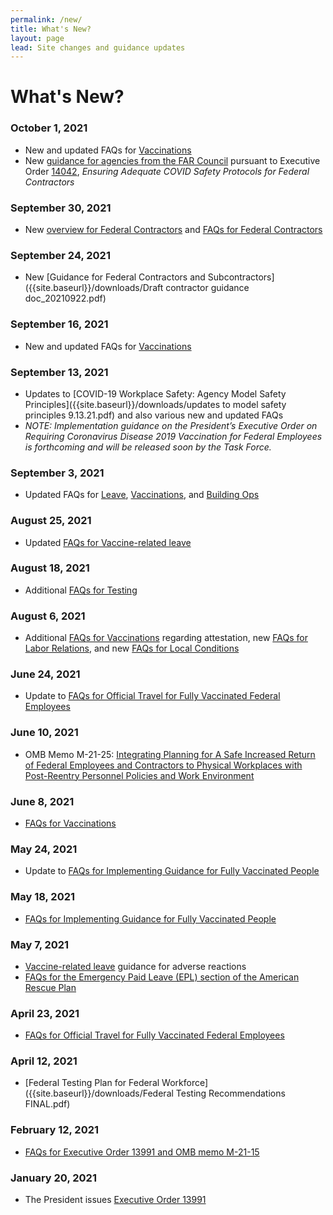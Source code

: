 ```yaml
---
permalink: /new/
title: What's New?
layout: page
lead: Site changes and guidance updates
---
```


# What's New?

### October 1, 2021

- New and updated FAQs for [Vaccinations](../faq/vaccinations/)
- New [guidance for agencies from the FAR Council](https://www.saferfederalworkforce.gov/contractors/) pursuant to Executive Order [14042](https://www.whitehouse.gov/briefing-room/presidential-actions/2021/09/09/executive-order-on-ensuring-adequate-covid-safety-protocols-for-federal-contractors/), _Ensuring Adequate COVID Safety Protocols for Federal Contractors_

### September 30, 2021

- New [overview for Federal Contractors](../contractors) and [FAQs for Federal Contractors](../faq/contractors)

### September 24, 2021

- New [Guidance for Federal Contractors and Subcontractors]({{site.baseurl}}/downloads/Draft contractor guidance doc_20210922.pdf)

### September 16, 2021

- New and updated FAQs for [Vaccinations](../faq/vaccinations/)

### September 13, 2021

- Updates to [COVID-19 Workplace Safety: Agency Model Safety Principles]({{site.baseurl}}/downloads/updates to model safety principles 9.13.21.pdf) and also various new and updated FAQs
- _NOTE: Implementation guidance on the President’s Executive Order on Requiring Coronavirus Disease 2019 Vaccination for Federal Employees is forthcoming and will be released soon by the Task Force._

### September 3, 2021

- Updated FAQs for [Leave](../faq/leave/), [Vaccinations](../faq/vaccinations/), and [Building Ops](../faq/building-ops/)

### August 25, 2021

- Updated [FAQs for Vaccine-related leave](../faq/leave/)

### August 18, 2021

- Additional [FAQs for Testing](../faq/testing/)

### August 6, 2021

- Additional [FAQs for Vaccinations](../faq/vaccinations/) regarding attestation, new [FAQs for Labor Relations](../faq/labor-relations/), and new [FAQs for Local Conditions](../faq/local/)

### June 24, 2021

- Update to [FAQs for Official Travel for Fully Vaccinated Federal Employees](../faq/travel/)

### June 10, 2021

- OMB Memo M-21-25: [Integrating Planning for A Safe Increased Return of Federal Employees and Contractors to Physical Workplaces with Post-Reentry Personnel Policies and Work Environment](https://www.whitehouse.gov/wp-content/uploads/2021/06/M-21-25.pdf)

### June 8, 2021

- [FAQs for Vaccinations](../faq/vaccinations/)

### May 24, 2021

- Update to [FAQs for Implementing Guidance for Fully Vaccinated People](../faq/mask-wearing/)

### May 18, 2021

- [FAQs for Implementing Guidance for Fully Vaccinated People](../faq/mask-wearing/)

### May 7, 2021

- [Vaccine-related leave](../faq/leave/#vaccine-related-leave) guidance for adverse reactions
- [FAQs for the Emergency Paid Leave (EPL) section of the American Rescue Plan](../faq/leave/#emergency-paid-leave)

### April 23, 2021

- [FAQs for Official Travel for Fully Vaccinated Federal Employees](../faq/travel/)

### April 12, 2021

- [Federal Testing Plan for Federal Workforce]({{site.baseurl}}/downloads/Federal Testing Recommendations FINAL.pdf)

### February 12, 2021

- [FAQs for Executive Order 13991 and OMB memo M-21-15](https://www.whitehouse.gov/wp-content/uploads/2021/01/M-21-15.pdf)

### January 20, 2021

- The President issues [Executive Order 13991](https://www.whitehouse.gov/briefing-room/presidential-actions/2021/01/20/executive-order-protecting-the-federal-workforce-and-requiring-mask-wearing)
